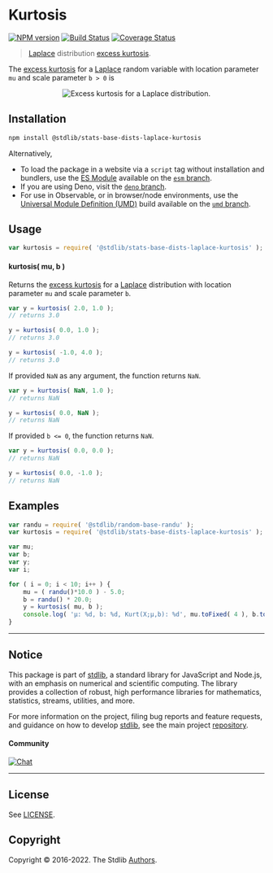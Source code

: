 <!--

@license Apache-2.0

Copyright (c) 2018 The Stdlib Authors.

Licensed under the Apache License, Version 2.0 (the "License");
you may not use this file except in compliance with the License.
You may obtain a copy of the License at

   http://www.apache.org/licenses/LICENSE-2.0

Unless required by applicable law or agreed to in writing, software
distributed under the License is distributed on an "AS IS" BASIS,
WITHOUT WARRANTIES OR CONDITIONS OF ANY KIND, either express or implied.
See the License for the specific language governing permissions and
limitations under the License.

-->

# Kurtosis

[![NPM version][npm-image]][npm-url] [![Build Status][test-image]][test-url] [![Coverage Status][coverage-image]][coverage-url] <!-- [![dependencies][dependencies-image]][dependencies-url] -->

> [Laplace][laplace-distribution] distribution [excess kurtosis][kurtosis].

<!-- Section to include introductory text. Make sure to keep an empty line after the intro `section` element and another before the `/section` close. -->

<section class="intro">

The [excess kurtosis][kurtosis] for a [Laplace][laplace-distribution] random variable with location parameter `mu` and scale parameter `b > 0` is

<!-- <equation class="equation" label="eq:laplace_kurtosis" align="center" raw="\operatorname{Kurt}\left( X \right) = 3" alt="Excess kurtosis for a Laplace distribution."> -->

<div class="equation" align="center" data-raw-text="\operatorname{Kurt}\left( X \right) = 3" data-equation="eq:laplace_kurtosis">
    <img src="https://cdn.jsdelivr.net/gh/stdlib-js/stdlib@51534079fef45e990850102147e8945fb023d1d0/lib/node_modules/@stdlib/stats/base/dists/laplace/kurtosis/docs/img/equation_laplace_kurtosis.svg" alt="Excess kurtosis for a Laplace distribution.">
    <br>
</div>

<!-- </equation> -->

</section>

<!-- /.intro -->

<!-- Package usage documentation. -->

<section class="installation">

## Installation

```bash
npm install @stdlib/stats-base-dists-laplace-kurtosis
```

Alternatively,

-   To load the package in a website via a `script` tag without installation and bundlers, use the [ES Module][es-module] available on the [`esm` branch][esm-url].
-   If you are using Deno, visit the [`deno` branch][deno-url].
-   For use in Observable, or in browser/node environments, use the [Universal Module Definition (UMD)][umd] build available on the [`umd` branch][umd-url].

</section>

<section class="usage">

## Usage

```javascript
var kurtosis = require( '@stdlib/stats-base-dists-laplace-kurtosis' );
```

#### kurtosis( mu, b )

Returns the [excess kurtosis][kurtosis] for a [Laplace][laplace-distribution] distribution with location parameter `mu` and scale parameter `b`.

```javascript
var y = kurtosis( 2.0, 1.0 );
// returns 3.0

y = kurtosis( 0.0, 1.0 );
// returns 3.0

y = kurtosis( -1.0, 4.0 );
// returns 3.0
```

If provided `NaN` as any argument, the function returns `NaN`.

```javascript
var y = kurtosis( NaN, 1.0 );
// returns NaN

y = kurtosis( 0.0, NaN );
// returns NaN
```

If provided `b <= 0`, the function returns `NaN`.

```javascript
var y = kurtosis( 0.0, 0.0 );
// returns NaN

y = kurtosis( 0.0, -1.0 );
// returns NaN
```

</section>

<!-- /.usage -->

<!-- Package usage notes. Make sure to keep an empty line after the `section` element and another before the `/section` close. -->

<section class="notes">

</section>

<!-- /.notes -->

<!-- Package usage examples. -->

<section class="examples">

## Examples

<!-- eslint no-undef: "error" -->

```javascript
var randu = require( '@stdlib/random-base-randu' );
var kurtosis = require( '@stdlib/stats-base-dists-laplace-kurtosis' );

var mu;
var b;
var y;
var i;

for ( i = 0; i < 10; i++ ) {
    mu = ( randu()*10.0 ) - 5.0;
    b = randu() * 20.0;
    y = kurtosis( mu, b );
    console.log( 'µ: %d, b: %d, Kurt(X;µ,b): %d', mu.toFixed( 4 ), b.toFixed( 4 ), y.toFixed( 4 ) );
}
```

</section>

<!-- /.examples -->

<!-- Section to include cited references. If references are included, add a horizontal rule *before* the section. Make sure to keep an empty line after the `section` element and another before the `/section` close. -->

<section class="references">

</section>

<!-- /.references -->

<!-- Section for related `stdlib` packages. Do not manually edit this section, as it is automatically populated. -->

<section class="related">

</section>

<!-- /.related -->

<!-- Section for all links. Make sure to keep an empty line after the `section` element and another before the `/section` close. -->


<section class="main-repo" >

* * *

## Notice

This package is part of [stdlib][stdlib], a standard library for JavaScript and Node.js, with an emphasis on numerical and scientific computing. The library provides a collection of robust, high performance libraries for mathematics, statistics, streams, utilities, and more.

For more information on the project, filing bug reports and feature requests, and guidance on how to develop [stdlib][stdlib], see the main project [repository][stdlib].

#### Community

[![Chat][chat-image]][chat-url]

---

## License

See [LICENSE][stdlib-license].


## Copyright

Copyright &copy; 2016-2022. The Stdlib [Authors][stdlib-authors].

</section>

<!-- /.stdlib -->

<!-- Section for all links. Make sure to keep an empty line after the `section` element and another before the `/section` close. -->

<section class="links">

[npm-image]: http://img.shields.io/npm/v/@stdlib/stats-base-dists-laplace-kurtosis.svg
[npm-url]: https://npmjs.org/package/@stdlib/stats-base-dists-laplace-kurtosis

[test-image]: https://github.com/stdlib-js/stats-base-dists-laplace-kurtosis/actions/workflows/test.yml/badge.svg
[test-url]: https://github.com/stdlib-js/stats-base-dists-laplace-kurtosis/actions/workflows/test.yml

[coverage-image]: https://img.shields.io/codecov/c/github/stdlib-js/stats-base-dists-laplace-kurtosis/main.svg
[coverage-url]: https://codecov.io/github/stdlib-js/stats-base-dists-laplace-kurtosis?branch=main

<!--

[dependencies-image]: https://img.shields.io/david/stdlib-js/stats-base-dists-laplace-kurtosis.svg
[dependencies-url]: https://david-dm.org/stdlib-js/stats-base-dists-laplace-kurtosis/main

-->

[umd]: https://github.com/umdjs/umd
[es-module]: https://developer.mozilla.org/en-US/docs/Web/JavaScript/Guide/Modules

[deno-url]: https://github.com/stdlib-js/stats-base-dists-laplace-kurtosis/tree/deno
[umd-url]: https://github.com/stdlib-js/stats-base-dists-laplace-kurtosis/tree/umd
[esm-url]: https://github.com/stdlib-js/stats-base-dists-laplace-kurtosis/tree/esm

[chat-image]: https://img.shields.io/gitter/room/stdlib-js/stdlib.svg
[chat-url]: https://gitter.im/stdlib-js/stdlib/

[stdlib]: https://github.com/stdlib-js/stdlib

[stdlib-authors]: https://github.com/stdlib-js/stdlib/graphs/contributors

[stdlib-license]: https://raw.githubusercontent.com/stdlib-js/stats-base-dists-laplace-kurtosis/main/LICENSE

[laplace-distribution]: https://en.wikipedia.org/wiki/Laplace_distribution

[kurtosis]: https://en.wikipedia.org/wiki/Kurtosis

</section>

<!-- /.links -->
